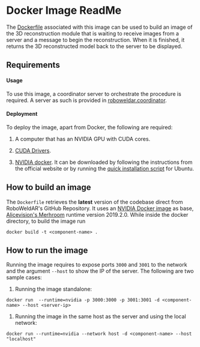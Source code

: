 # Docker Image ReadMe

The [Dockerfile](Dockerfile) associated with this image can be used to build an image of the 3D reconstruction module that is waiting to receive images from a server and a message to begin the reconstruction. When it is finished, it returns the 3D reconstructed model back to the server to be displayed.

## Requirements

#### Usage
To use this image, a coordinator server to orchestrate the procedure is required. A server as such is provided in [roboweldar.coordinator](https://github.com/ikh-innovation/roboweldar-dih-deliverables/blob/main/T2/roboweldar.coordinator). 

#### Deployment
To deploy the image, apart from Docker, the following are required:

1. A computer that has an NVIDIA GPU with CUDA cores.

1. [CUDA Drivers](https://developer.nvidia.com/cuda-downloads).

1. [NVIDIA docker](https://github.com/NVIDIA/nvidia-docker). It can be downloaded by following the instructions from the official website or by running the [quick installation script](docker_cuda_install_script.sh) for Ubuntu.

## How to build an image

The `Dockerfile` retrieves the **latest** version of the codebase direct from RoboWeldAR's GitHub Repository. It uses an [NVIDIA Docker image](https://hub.docker.com/r/nvidia/cuda/) as base, [Alicevision's Merhroom](https://alicevision.org/#meshroom) runtime version 2019.2.0. While inside the docker directory, to build the image run

```console
docker build -t <component-name> .  
```
## How to run the image

Running the image requires to expose ports `3000` and `3001` to the network and the argument `--host` to show the IP of the server. 
The following are two sample cases:

1. Running the image standalone:
```console
docker run  --runtime=nvidia -p 3000:3000 -p 3001:3001 -d <component-name> --host <server-ip>
```

1. Running the image in the same host as the server and using the local network:
```console
docker run --runtime=nvidia --network host -d <component-name> --host "localhost"
```
